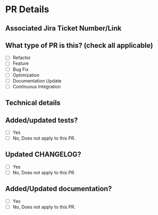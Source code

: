 
# PR Details

## Associated Jira Ticket Number/Link

## What type of PR is this? (check all applicable)

- [ ] Refactor
- [ ] Feature
- [ ] Bug Fix
- [ ] Optimization
- [ ] Documentation Update
- [ ] Continuous Integration

## Technical details

<!-- Please explain the changes along with JIRA/Github link(if applies). -->

## Added/updated tests?

<!-- We encourage you to keep the code coverage percentage at 80% and above. -->

- [ ] Yes
- [ ] No, Does not apply to this PR.

## Updated CHANGELOG?

<!-- Needed for Release updates for a ROCm release. -->

- [ ] Yes
- [ ] No, Does not apply to this PR.

## Added/Updated documentation?

- [ ] Yes
- [ ] No, Does not apply to this PR.

